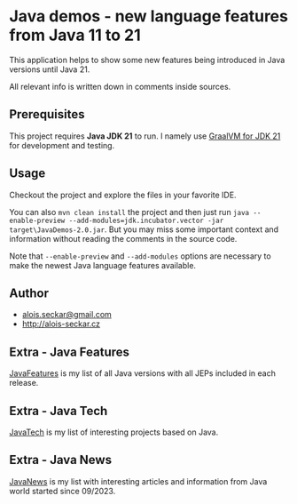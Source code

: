 # Java demos - new language features from Java 11 to 21

This application helps to show some new features being introduced in Java versions until Java 21.

All relevant info is written down in comments inside sources.

## Prerequisites 
This project requires **Java JDK 21** to run. I namely use [GraalVM for JDK 21](https://medium.com/graalvm/graalvm-for-jdk-21-is-here-ee01177dd12d) for development and testing.

## Usage
Checkout the project and explore the files in your favorite IDE.

You can also `mvn clean install` the project and then just run `java --enable-preview --add-modules=jdk.incubator.vector -jar target\JavaDemos-2.0.jar`. 
But you may miss some important context and information without reading the comments in the source code. 

Note that `--enable-preview` and `--add-modules` options are necessary to make the newest Java language features available.

## Author
* alois.seckar@gmail.com
* http://alois-seckar.cz

## Extra - Java Features
[JavaFeatures](JavaFeatures.md) is my list of all Java versions with all JEPs included in each release.

## Extra - Java Tech
[JavaTech](JavaTech.md) is my list of interesting projects based on Java.

## Extra - Java News
[JavaNews](JavaNews.md) is my list with interesting articles and information from Java world started since 09/2023.

